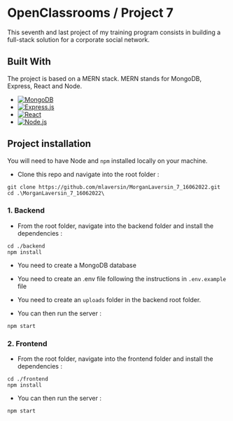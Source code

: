 # OpenClassrooms / Project 7

This seventh and last project of my training program consists in building a full-stack solution for a corporate social network.

## Built With

The project is based on a MERN stack. MERN stands for MongoDB, Express, React and Node.

- [![MongoDB][mongodb]][mongodb]
- [![Express.js][express.js]][express-url]
- [![React][react.js]][react-url]
- [![Node.js][node.js]][node-url]

## Project installation

You will need to have Node and `npm` installed locally on your machine.

- Clone this repo and navigate into the root folder :

```shell
git clone https://github.com/mlaversin/MorganLaversin_7_16062022.git
cd .\MorganLaversin_7_16062022\
```

### 1. Backend

- From the root folder, navigate into the backend folder and install the dependencies :

```shell
cd ./backend
npm install
```

- You need to create a MongoDB database

- You need to create an .env file following the instructions in `.env.example` file

- You need to create an `uploads` folder in the backend root folder.

- You can then run the server :

```shell
npm start
```

### 2. Frontend

- From the root folder, navigate into the frontend folder and install the dependencies :

```shell
cd ./frontend
npm install
```

- You can then run the server :

```shell
npm start
```

<!-- MARKDOWN LINKS & IMAGES -->

[mongodb]: https://img.shields.io/badge/MongoDB-4EA94B?style=for-the-badge&logo=mongodb&logoColor=white
[express.js]: https://img.shields.io/badge/Express.js-404D59?style=for-the-badge
[react.js]: https://img.shields.io/badge/React-20232A?style=for-the-badge&logo=react&logoColor=61DAFB
[node.js]: https://img.shields.io/badge/Node.js-43853D?style=for-the-badge&logo=node.js&logoColor=white
[mongodb-url]: https://www.mongodb.com/
[express-url]: https://expressjs.com/
[react-url]: https://reactjs.org/
[node-url]: https://nodejs.org/en/

